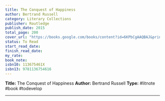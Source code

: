 ```yaml
---
title: The Conquest of Happiness
author: Bertrand Russell
category: Literary Collections
publisher: Routledge
publish_date: 2015
total_page: 200
cover_url: "https://books.google.com/books/content?id=6KPbCgAAQBAJ&printsec=frontcover&img=1&zoom=1&edge=curl&source=gbs_api"
status: To Read
start_read_date: 
finish_read_date: 
my_rate: 
book_note: 
isbn10: 113675461X
isbn13: 9781136754616
---
```

**Title:** The Conquest of Happiness
**Author:** Bertrand Russell
**Type:** #litnote #book #todevelop 

---